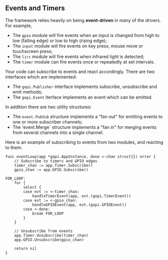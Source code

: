 
## Events and Timers

The framework relies heavily on being __event-driven__ in many of
the drivers. For example,

  * The `gpio` module will fire events when an input is changed from
    high to low (falling edge) or low to high (rising edge);
  * The `input` module will fire events on key press, mouse move or
    touchscreen press;
  * The `lirc` module will fire events when infrared light is detected;
  * The `timer` module can fire events once or repeatedly at set intervals.

Your code can subscribe to events and react accordingly. There are two
interfaces which are implemented:

  * The `gopi.Publisher` interface implements subscribe, unsubscribe and
    emit methods;
  * The `gopi.Event` iterface implements an event which can be emitted.

In addition there are two utility structures:

  * The `event.PubSub` structure implements a "fan out" for emitting events
    to one or more subscriber channels;
  * The 'event.Merge` structure implements a "fan in" for merging events
    from several channels into a single channel.

Here is an example of subscribing to events from two modules, and reacting
to them:

```
func eventLoop(app *gopi.AppInstance, done <-chan struct{}) error {
	// Subscribe to timers and GPIO edges
	timer_chan := app.Timer.Subscribe()
	gpio_chan := app.GPIO.Subscribe()

FOR_LOOP:
	for {
		select {
		case evt := <-timer_chan:
			handleTimerEvent(app, evt.(gopi.TimerEvent))
        case evt := <-gpio_chan:
			handleGPIOEvent(app, evt.(gopi.GPIOEvent))
		case <-done:
			break FOR_LOOP
		}
	}

	// Unsubscribe from events
	app.Timer.Unsubscribe(timer_chan)
	app.GPIO.Unsubscribe(gpio_chan)

	return nil
}
```



